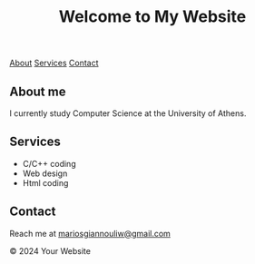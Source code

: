 <!doctype html>
<html lang="en">
<head>
    <title> Marios </title>
    <meta charset="UTF-8">
    <meta name="viewport" content="width=device-width, initial-scale=1.0">
    
</head>
<body>
    <header>
        <h1>Welcome to My Website</h1>
    </header>
    <nav>
        <a href="#about">About</a>
        <a href="#services">Services</a>
        <a href="#contact">Contact</a>
    </nav>
    <main>
        <section id="about">
            <h2>About me</h2>
            <p1>I currently study Computer Science at the University of Athens.</p1>
        </section>
        <section id="services">
            <h2>Services</h2>
            <ul>
                <li>C/C++ coding</li>
                <li>Web design</li>
                <li>Html coding</li>
            </ul>
        </section>
        <section id="contact">
            <h2>Contact</h2>
            <p>Reach me at <a href="mailto:mariosgiannouliw@gmail.com">mariosgiannouliw@gmail.com</a></p>
        </section>
    </main>
    <footer>
        <p>&copy; 2024 Your Website</p>
    </footer>
</body>
</html>
